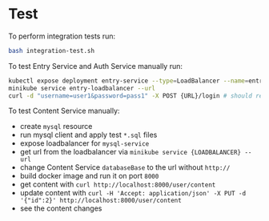 # Test

To perform integration tests run:

```sh
bash integration-test.sh
```

To test Entry Service and Auth Service manually run:

```sh
kubectl expose deployment entry-service --type=LoadBalancer --name=entry-loadbalancer # if ingress does not work correctly
minikube service entry-loadbalancer --url
curl -d "username=user1&password=pass1" -X POST {URL}/login # should return token
```

To test Content Service manually:

- create `mysql` resource 
- run mysql client and apply test `*.sql` files
- expose loadbalancer for `mysql-service`
- get url from the loadbalancer via `minikube service {LOADBALANCER} --url`
- change Content Service `databaseBase` to the url without `http://`
- build docker image and run it on port `8000`
- get content with `curl http://localhost:8000/user/content`
- update content with `curl -H 'Accept: application/json' -X PUT -d '{"id":2}' http://localhost:8000/user/content`
- see the content changes